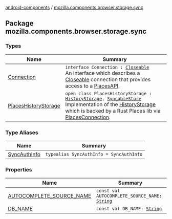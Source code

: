 [android-components](../index.md) / [mozilla.components.browser.storage.sync](./index.md)

## Package mozilla.components.browser.storage.sync

### Types

| Name | Summary |
|---|---|
| [Connection](-connection/index.md) | `interface Connection : `[`Closeable`](https://developer.android.com/reference/java/io/Closeable.html)<br>An interface which describes a [Closeable](https://developer.android.com/reference/java/io/Closeable.html) connection that provides access to a [PlacesAPI](#). |
| [PlacesHistoryStorage](-places-history-storage/index.md) | `open class PlacesHistoryStorage : `[`HistoryStorage`](../mozilla.components.concept.storage/-history-storage/index.md)`, `[`SyncableStore`](../mozilla.components.concept.sync/-syncable-store/index.md)<br>Implementation of the [HistoryStorage](../mozilla.components.concept.storage/-history-storage/index.md) which is backed by a Rust Places lib via [PlacesConnection](#). |

### Type Aliases

| Name | Summary |
|---|---|
| [SyncAuthInfo](-sync-auth-info.md) | `typealias SyncAuthInfo = SyncAuthInfo` |

### Properties

| Name | Summary |
|---|---|
| [AUTOCOMPLETE_SOURCE_NAME](-a-u-t-o-c-o-m-p-l-e-t-e_-s-o-u-r-c-e_-n-a-m-e.md) | `const val AUTOCOMPLETE_SOURCE_NAME: `[`String`](https://kotlinlang.org/api/latest/jvm/stdlib/kotlin/-string/index.html) |
| [DB_NAME](-d-b_-n-a-m-e.md) | `const val DB_NAME: `[`String`](https://kotlinlang.org/api/latest/jvm/stdlib/kotlin/-string/index.html) |
